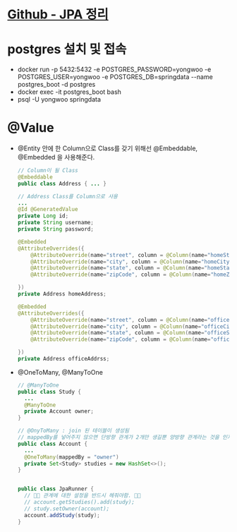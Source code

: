 # [Github - JPA 정리](#https://github.com/justdoanything/self-study/blob/main/self-study/05%20JPA.md)

# postgres 설치 및 접속
  - docker run -p 5432:5432 -e POSTGRES_PASSWORD=yongwoo -e POSTGRES_USER=yongwoo -e POSTGRES_DB=springdata --name postgres_boot -d postgres
  - docker exec -it postgres_boot bash
  - psql -U yongwoo springdata

# @Value
- @Entity 안에 한 Column으로 Class를 갖기 위해선 @Embeddable, @Embedded 을 사용해준다.
    ```java
    // Column이 될 Class
    @Embeddable
    public class Address { ... } 

    // Address Class를 Column으로 사용
    ...
    @Id @GeneratedValue
    private Long id;
    private String username;
    private String password;

    @Embedded
    @AttributeOverrides({
        @AttributeOverride(name="street", column = @Column(name="homeStreet")),
        @AttributeOverride(name="city", column = @Column(name="homeCity")),
        @AttributeOverride(name="state", column = @Column(name="homeState")),
        @AttributeOverride(name="zipCode", column = @Column(name="homeZipCode"))

    })
    private Address homeAddress;

    @Embedded
    @AttributeOverrides({
        @AttributeOverride(name="street", column = @Column(name="officeStreet")),
        @AttributeOverride(name="city", column = @Column(name="officeCity")),
        @AttributeOverride(name="state", column = @Column(name="officeState")),
        @AttributeOverride(name="zipCode", column = @Column(name="officeZipCode"))

    })
    private Address officeAddrss;
    ```

- @OneToMany, @ManyToOne
  ```java
  // @ManyToOne
  public class Study {
    ...
    @ManyToOne
    private Account owner;
  }

  // @OnyToMany : join 된 테이블이 생성됨
  // mappedBy를 넣어주지 않으면 단방향 관계가 2개만 생길뿐 양방향 관계라는 것을 인지하지 못함.
  public class Account {
    ...
    @OneToMany(mappedBy = "owner")
    private Set<Study> studies = new HashSet<>();
  }


  public class JpaRunner {
    // 🌟🌟 관계에 대한 설정을 반드시 헤줘야함. 🌟🌟
    // account.getStudies().add(study);
    // study.setOwner(account);
    account.addStudy(study);
  }
  ```
